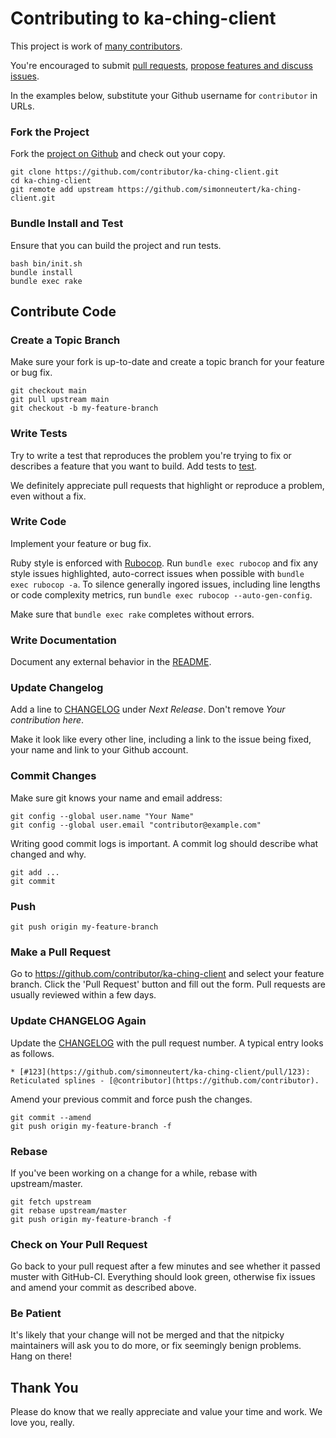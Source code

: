 # Contributing to ka-ching-client

This project is work of [many contributors](https://github.com/simonneutert/ka-ching-client/graphs/contributors).

You're encouraged to submit [pull requests](https://github.com/simonneutert/ka-ching-client/pulls), [propose features and discuss issues](https://github.com/simonneutert/ka-ching-client/issues).

In the examples below, substitute your Github username for `contributor` in URLs.

### Fork the Project

Fork the [project on Github](https://github.com/simonneutert/ka-ching-client) and check out your copy.

```
git clone https://github.com/contributor/ka-ching-client.git
cd ka-ching-client
git remote add upstream https://github.com/simonneutert/ka-ching-client.git
```

### Bundle Install and Test

Ensure that you can build the project and run tests.

```
bash bin/init.sh
bundle install
bundle exec rake
```

## Contribute Code

### Create a Topic Branch

Make sure your fork is up-to-date and create a topic branch for your feature or bug fix.

```
git checkout main
git pull upstream main
git checkout -b my-feature-branch
```

### Write Tests

Try to write a test that reproduces the problem you're trying to fix or describes a feature that you want to build. Add tests to [test](test).

We definitely appreciate pull requests that highlight or reproduce a problem, even without a fix.

### Write Code

Implement your feature or bug fix.

Ruby style is enforced with [Rubocop](https://github.com/bbatsov/rubocop). Run `bundle exec rubocop` and fix any style issues highlighted, auto-correct issues when possible with `bundle exec rubocop -a`. To silence generally ingored issues, including line lengths or code complexity metrics, run `bundle exec rubocop --auto-gen-config`.

Make sure that `bundle exec rake` completes without errors.

### Write Documentation

Document any external behavior in the [README](README.md).

### Update Changelog

Add a line to [CHANGELOG](CHANGELOG.md) under *Next Release*. Don't remove *Your contribution here*.

Make it look like every other line, including a link to the issue being fixed, your name and link to your Github account.

### Commit Changes

Make sure git knows your name and email address:

```
git config --global user.name "Your Name"
git config --global user.email "contributor@example.com"
```

Writing good commit logs is important. A commit log should describe what changed and why.

```
git add ...
git commit
```

### Push

```
git push origin my-feature-branch
```

### Make a Pull Request

Go to https://github.com/contributor/ka-ching-client and select your feature branch. Click the 'Pull Request' button and fill out the form. Pull requests are usually reviewed within a few days.

### Update CHANGELOG Again

Update the [CHANGELOG](CHANGELOG.md) with the pull request number. A typical entry looks as follows.

```
* [#123](https://github.com/simonneutert/ka-ching-client/pull/123): Reticulated splines - [@contributor](https://github.com/contributor).
```

Amend your previous commit and force push the changes.

```
git commit --amend
git push origin my-feature-branch -f
```

### Rebase

If you've been working on a change for a while, rebase with upstream/master.

```
git fetch upstream
git rebase upstream/master
git push origin my-feature-branch -f
```

### Check on Your Pull Request

Go back to your pull request after a few minutes and see whether it passed muster with GitHub-CI. Everything should look green, otherwise fix issues and amend your commit as described above.

### Be Patient

It's likely that your change will not be merged and that the nitpicky maintainers will ask you to do more, or fix seemingly benign problems. Hang on there!

## Thank You

Please do know that we really appreciate and value your time and work. We love you, really.
